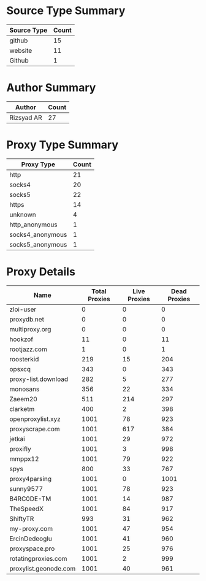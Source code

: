 # Source Type Summary

| Source Type | Count |
|-------------|-------|
| github | 15 |
| website | 11 |
| Github | 1 |


# Author Summary

| Author | Count |
|--------|-------|
| Rizsyad AR | 27 |


# Proxy Type Summary

| Proxy Type | Count |
|------------|-------|
| http | 21 |
| socks4 | 20 |
| socks5 | 22 |
| https | 14 |
| unknown | 4 |
| http_anonymous | 1 |
| socks4_anonymous | 1 |
| socks5_anonymous | 1 |


# Proxy Details

| Name | Total Proxies | Live Proxies | Dead Proxies |
|------|---------------|--------------|---------------|
| zloi-user | 0 | 0 | 0 |
| proxydb.net | 0 | 0 | 0 |
| multiproxy.org | 0 | 0 | 0 |
| hookzof | 11 | 0 | 11 |
| rootjazz.com | 1 | 0 | 1 |
| roosterkid | 219 | 15 | 204 |
| opsxcq | 343 | 0 | 343 |
| proxy-list.download | 282 | 5 | 277 |
| monosans | 356 | 22 | 334 |
| Zaeem20 | 511 | 214 | 297 |
| clarketm | 400 | 2 | 398 |
| openproxylist.xyz | 1001 | 78 | 923 |
| proxyscrape.com | 1001 | 617 | 384 |
| jetkai | 1001 | 29 | 972 |
| proxifly | 1001 | 3 | 998 |
| mmppx12 | 1001 | 79 | 922 |
| spys | 800 | 33 | 767 |
| proxy4parsing | 1001 | 0 | 1001 |
| sunny9577 | 1001 | 78 | 923 |
| B4RC0DE-TM | 1001 | 14 | 987 |
| TheSpeedX | 1001 | 84 | 917 |
| ShiftyTR | 993 | 31 | 962 |
| my-proxy.com | 1001 | 47 | 954 |
| ErcinDedeoglu | 1001 | 41 | 960 |
| proxyspace.pro | 1001 | 25 | 976 |
| rotatingproxies.com | 1001 | 2 | 999 |
| proxylist.geonode.com | 1001 | 40 | 961 |
